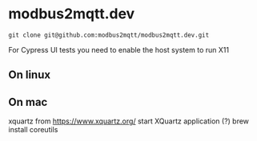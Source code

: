 # modbus2mqtt.dev

```
git clone git@github.com:modbus2mqtt/modbus2mqtt.dev.git
````

For Cypress UI tests you need to enable the host system to run  X11
## On linux

## On mac
xquartz from https://www.xquartz.org/
start XQuartz application (?)
brew install coreutils

